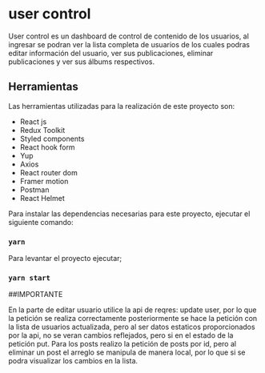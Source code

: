 # user control

User control es un dashboard de control de contenido de los usuarios, al ingresar se podran ver la lista completa de usuarios de los cuales podras editar información del usuario, ver sus publicaciones, eliminar publicaciones y ver sus álbums respectivos.

## Herramientas
Las herramientas utilizadas para la realización de este proyecto son:
- React js
- Redux Toolkit
- Styled components
- React hook form
- Yup
- Axios
- React router dom
- Framer motion
- Postman
- React Helmet

Para instalar las dependencias necesarias para este proyecto, ejecutar el siguiente comando:

### `yarn`

Para levantar el proyecto ejecutar;
 
 ### `yarn start`

##IMPORTANTE

En la parte de editar usuario utilice la api de reqres: update user, por lo que la petición se realiza correctamente posteriormente se hace la petición con la lista de usuarios actualizada, pero al ser datos estaticos proporcionados por la api, no se veran cambios reflejados, pero si en el estado de la petición put.
Para los posts realizo la petición de posts por id, pero al eliminar un post el arreglo se manipula de manera local, por lo que si se podra visualizar los cambios en la lista.
